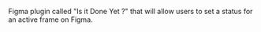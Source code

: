 Figma plugin called "Is it Done Yet ?" that will allow users to set a status for an active frame on Figma. 
